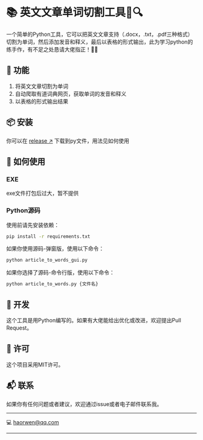 # 📚 英文文章单词切割工具🔪🔍

一个简单的Python工具，它可以把英文文章支持（.docx，.txt，.pdf三种格式）切割为单词，然后添加发音和释义，最后以表格的形式输出，此为学习python的练手作，有不足之处恳请大佬指正！🎉🎉

## 🚀 功能

1. 将英文文章切割为单词
2. 自动爬取有道词典网页，获取单词的发音和释义
3. 以表格的形式输出结果

## 📦 安装

你可以在 [release ↗](https://github.com/haorwen/EnglishArticleProcessor/releases) 下载到py文件，用法见如何使用

## 🎯 如何使用

### EXE

exe文件打包后过大，暂不提供

### Python源码

使用前请先安装依赖：

```bash
pip install -r requirements.txt
```

如果你使用源码-弹窗版，使用以下命令：

```bash
python article_to_words_gui.py
```

如果你选择了源码-命令行版，使用以下命令：

```bash
python article_to_words.py {文件名}
```

## 🔨 开发

这个工具是用Python编写的。如果有大佬能给出优化或改进，欢迎提出Pull Request。

## 📜 许可

这个项目采用MIT许可。

## 📬 联系

如果你有任何问题或者建议，欢迎通过issue或者电子邮件联系我。

---

💻 haorwen@qq.com

---

